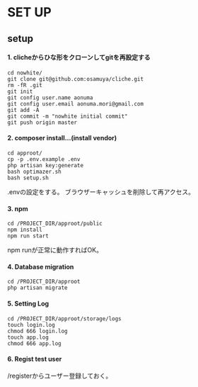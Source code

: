 # SET UP

## setup

#### 1. clicheからひな形をクローンしてgitを再設定する
````
cd nowhite/
git clone git@github.com:osamuya/cliche.git
rm -fR .git
git init
git config user.name aonuma
git config user.email aonuma.mori@gmail.com
git add -A
git commit -m "nowhite initial commit"
git push origin master
````

#### 2. composer install...(install vendor)

````
cd approot/
cp -p .env.example .env
php artisan key:generate
bash optimazer.sh
bash setup.sh
````
.envの設定をする。
ブラウザーキャッシュを削除して再アクセス。

#### 3. npm
````
cd /PROJECT_DIR/approot/public
npm install
npm run start
````
npm runが正常に動作すればOK。

#### 4. Database migration
````
cd /PROJECT_DIR/approot
php artisan migrate
````

#### 5. Setting Log
````
cd /PROJECT_DIR/approot/storage/logs
touch login.log
chmod 666 login.log
touch app.log
chmod 666 app.log
````

#### 6. Regist test user

/registerからユーザー登録しておく。



